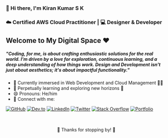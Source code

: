 
### 👋 Hi there, I'm Kiran Kumar S K
### ☁️ Certified AWS Cloud Practitioner | 💻 Designer & Developer

## Welcome to My Digital Space ❤️

##### "Coding, for me, is about crafting enthusiastic solutions for the real world. I'm driven by a love for exploration, continuous learning, and a deep understanding of how things work. Design and Development isn't just about aesthetics; it's about impactful functionality."

- 🔭 Currently immersed in Web Development and Cloud Management 👩‍💻
- 🌱 Perpetually learning and exploring new horizons 🤣
- 😄 Pronouns: He/him
- 🔗 Connect with me:

[![GitHub](https://img.shields.io/badge/-GitHub-000?style=flat-square&logo=github)](https://github.com/kirankumarsk)
[![Dev.to](https://img.shields.io/badge/-Dev.to-0A0A0A?style=flat-square&logo=devdotto)](https://dev.to/kirankumarsk)
[![LinkedIn](https://img.shields.io/badge/-LinkedIn-0077B5?style=flat-square&logo=linkedin)](https://www.linkedin.com/in/kiran-kumar-s-k-b57819196/)
[![Twitter](https://img.shields.io/badge/-Twitter-1DA1F2?style=flat-square&logo=twitter)](https://twitter.com/Kiranskkumar2)
[![Stack Overflow](https://img.shields.io/badge/-Stack%20Overflow-FE7A16?style=flat-square&logo=stackoverflow)](https://stackoverflow.com/users/14902467/kiran-kumar-s-k)
[![Portfolio](https://img.shields.io/badge/-Website-4c1?style=flat-square&logo=icloud)](https://kirankumarsk.github.io/Portfolio)


<br>
</br>
<div align="center">🙏 Thanks for stopping by! 🙏
</div>
